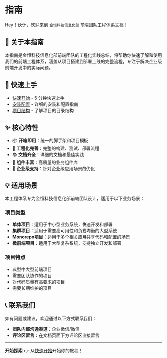 # 指南

Hey！伙计，欢迎来到 `金恒科技信息化部` 前端团队工程体系文档！

<AuthorTag author="CHENY" />

## 📖 关于本指南


本指南是金恒科技信息化部前端团队的工程化实践总结，将帮助你快速了解和使用我们的前端工程体系，涵盖从项目搭建到部署上线的完整流程，专注于解决企业级前端开发中的实际问题。

## 🚀 快速上手

- [快速开始](./getting-started) - 5 分钟快速上手
- [安装配置](./installation) - 详细的安装和配置指南
- [项目结构](./project-structure) - 了解项目的目录结构

## ✨ 核心特性

- 📦 **开箱即用**：统一的脚手架和项目模板
- 🔧 **工程化完善**：完整的构建、测试、部署流程
- 📚 **文档齐全**：详细的文档和最佳实践
- 🎨 **组件丰富**：高质量的业务组件库
- 🏢 **企业级支持**：针对企业级应用场景的优化

## 💡 适用场景

本工程体系专为金恒科技信息化部前端团队设计，适用于以下业务场景：

### 项目类型

- **单体项目**：适用于中小型业务系统，快速开发和部署
- **集群项目**：适用于需要高可用性和负载均衡的大型系统
- **Monorepo项目**：适用于多个相关应用共享代码和配置的场景
- **微前端项目**：适用于大型复杂系统，支持独立开发和部署

### 项目特点

- 典型中大型前端项目
- 需要团队协作的项目
- 对代码质量有高要求的项目
- 需要长期维护的项目

## 📞 联系我们

如有问题或建议，欢迎通过以下方式联系我们：

- **团队内部沟通渠道**：企业微信/微信
- **评论区留言**：在文档页面下方评论区直接留言

---

**开始探索** 👉 从[快速开始](./getting-started)开始你的旅程！